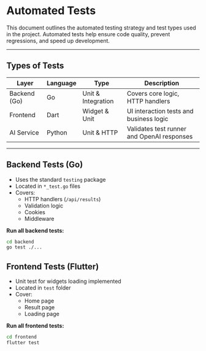 
#  Automated Tests

This document outlines the automated testing strategy and test types used in the project. Automated tests help ensure code quality, prevent regressions, and speed up development.

---

##  Types of Tests

| Layer        | Language | Type             | Description                                 |
|--------------|----------|------------------|---------------------------------------------|
| Backend (Go) | Go       | Unit & Integration | Covers core logic, HTTP handlers          |
| Frontend     | Dart     | Widget & Unit    | UI interaction tests and business logic     |
| AI Service   | Python   | Unit & HTTP      | Validates test runner and OpenAI responses  |
---

##  Backend Tests (Go)

- Uses the standard `testing` package
- Located in `*_test.go` files
- Covers:
  - HTTP handlers (`/api/results`)
  - Validation logic
  - Cookies
  - Middleware

**Run all backend tests:**
```bash
cd backend
go test ./...
```

## Frontend Tests (Flutter)

- Unit test for widgets loading implemented
- Located in `test` folder
- Cover:
  - Home page
  - Result page
  - Loading page

**Run all frontend tests:**
```bash
cd frontend
flutter test
```
